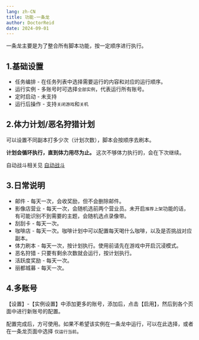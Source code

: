 ```yaml
---
lang: zh-CN
title: 功能-一条龙
author: DoctorReid
date: 2024-09-01
---
```


一条龙主要是为了整合所有脚本功能，按一定顺序进行执行。

## 1.基础设置

- 任务编排 - 在任务列表中选择需要运行的内容和对应的运行顺序。
- 运行实例 - 多账号时可选择`全部实例`，代表运行所有账号。
- 定时启动 - 未支持
- 运行后操作 - 支持`关闭游戏`和`关机`

## 2.体力计划/恶名狩猎计划

可以设置不同副本打多少次（计划次数），脚本会按顺序去刷本。

__计划会循环执行，直到体力用尽为止。__ 这次不够体力执行的，会在下次继续。

自动战斗相关见 [自动战斗](./feat_auto_battle.md)

## 3.日常说明

- 邮件 - 每天一次，会收奖励，但不会删除邮件。
- 影像店营业 - 每天一次，会随机选前两个营业员。未开启`推荐上架`功能的话，有可能识别不到需要的主题，会随机选点录像带。
- 刮刮卡 - 每天一次。
- 咖啡店 - 每天一次。咖啡计划中可以配置每天喝什么咖啡，以及是否挑战对应副本。
- 体力刷本 - 每天一次，按计划执行。使用前请先在游戏中开启沉浸模式。
- 恶名狩猎 - 只要有剩余次数就会运行，按计划执行。
- 活跃度奖励 - 每天一次。
- 丽都城募 - 每天一次。


## 4.多账号

【设置】-【实例设置】中添加更多的账号，添加后，点击【启用】，然后到各个页面中进行新账号的配置。

配置完成后，方可使用。如果不希望该实例在一条龙中运行，可以在此选择，或者在一条龙页面中选择 `仅运行当前`。
